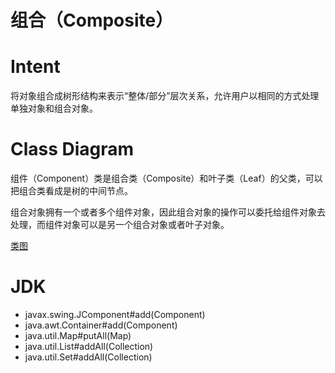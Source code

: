 # 组合（Composite）
# Intent
将对象组合成树形结构来表示“整体/部分”层次关系，允许用户以相同的方式处理单独对象和组合对象。

# Class Diagram
组件（Component）类是组合类（Composite）和叶子类（Leaf）的父类，可以把组合类看成是树的中间节点。

组合对象拥有一个或者多个组件对象，因此组合对象的操作可以委托给组件对象去处理，而组件对象可以是另一个组合对象或者叶子对象。

[类图](https://github.com/CyC2018/CS-Notes/raw/master/notes/pics/2b8bfd57-b4d1-4a75-bfb0-bcf1fba4014a.png)

# JDK
- javax.swing.JComponent#add(Component)
- java.awt.Container#add(Component)
- java.util.Map#putAll(Map)
- java.util.List#addAll(Collection)
- java.util.Set#addAll(Collection)
